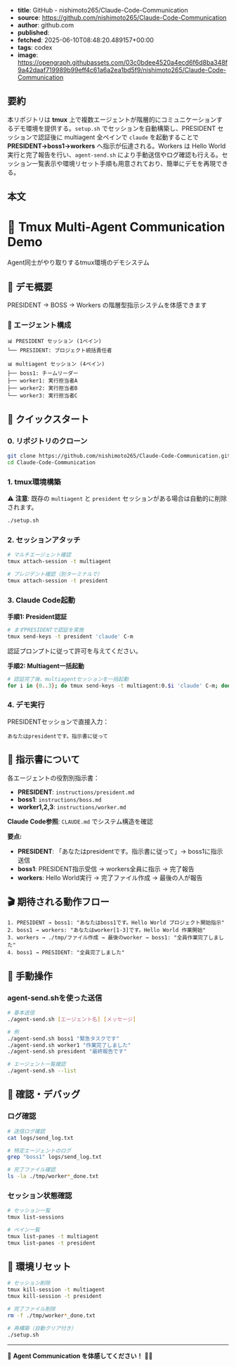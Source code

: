 <!-- metadata -->

- **title**: GitHub - nishimoto265/Claude-Code-Communication
- **source**: https://github.com/nishimoto265/Claude-Code-Communication
- **author**: github.com
- **published**:
- **fetched**: 2025-06-10T08:48:20.489157+00:00
- **tags**: codex
- **image**: https://opengraph.githubassets.com/03c0bdee4520a4ecd6f6d8ba348f9a42daaf719989b99eff4c61a6a2ea1bd5f9/nishimoto265/Claude-Code-Communication

## 要約

本リポジトリは **tmux** 上で複数エージェントが階層的にコミュニケーションするデモ環境を提供する。`setup.sh` でセッションを自動構築し、PRESIDENT セッションで認証後に multiagent 全ペインで `claude` を起動することで **PRESIDENT→boss1→workers** へ指示が伝達される。Workers は Hello World 実行と完了報告を行い、`agent-send.sh` により手動送信やログ確認も行える。セッション一覧表示や環境リセット手順も用意されており、簡単にデモを再現できる。

## 本文

# 🤖 Tmux Multi-Agent Communication Demo

Agent同士がやり取りするtmux環境のデモシステム

## 🎯 デモ概要

PRESIDENT → BOSS → Workers の階層型指示システムを体感できます

### 👥 エージェント構成

```
📊 PRESIDENT セッション (1ペイン)
└── PRESIDENT: プロジェクト統括責任者

📊 multiagent セッション (4ペイン)
├── boss1: チームリーダー
├── worker1: 実行担当者A
├── worker2: 実行担当者B
└── worker3: 実行担当者C
```

## 🚀 クイックスタート

### 0. リポジトリのクローン

```bash
git clone https://github.com/nishimoto265/Claude-Code-Communication.git
cd Claude-Code-Communication
```

### 1. tmux環境構築

⚠️ **注意**: 既存の `multiagent` と `president` セッションがある場合は自動的に削除されます。

```bash
./setup.sh
```

### 2. セッションアタッチ

```bash
# マルチエージェント確認
tmux attach-session -t multiagent

# プレジデント確認（別ターミナルで）
tmux attach-session -t president
```

### 3. Claude Code起動

**手順1: President認証**

```bash
# まずPRESIDENTで認証を実施
tmux send-keys -t president 'claude' C-m
```

認証プロンプトに従って許可を与えてください。

**手順2: Multiagent一括起動**

```bash
# 認証完了後、multiagentセッションを一括起動
for i in {0..3}; do tmux send-keys -t multiagent:0.$i 'claude' C-m; done
```

### 4. デモ実行

PRESIDENTセッションで直接入力：

```
あなたはpresidentです。指示書に従って
```

## 📜 指示書について

各エージェントの役割別指示書：

- **PRESIDENT**: `instructions/president.md`
- **boss1**: `instructions/boss.md`
- **worker1,2,3**: `instructions/worker.md`

**Claude Code参照**: `CLAUDE.md` でシステム構造を確認

**要点:**

- **PRESIDENT**: 「あなたはpresidentです。指示書に従って」→ boss1に指示送信
- **boss1**: PRESIDENT指示受信 → workers全員に指示 → 完了報告
- **workers**: Hello World実行 → 完了ファイル作成 → 最後の人が報告

## 🎬 期待される動作フロー

```
1. PRESIDENT → boss1: "あなたはboss1です。Hello World プロジェクト開始指示"
2. boss1 → workers: "あなたはworker[1-3]です。Hello World 作業開始"
3. workers → ./tmp/ファイル作成 → 最後のworker → boss1: "全員作業完了しました"
4. boss1 → PRESIDENT: "全員完了しました"
```

## 🔧 手動操作

### agent-send.shを使った送信

```bash
# 基本送信
./agent-send.sh [エージェント名] [メッセージ]

# 例
./agent-send.sh boss1 "緊急タスクです"
./agent-send.sh worker1 "作業完了しました"
./agent-send.sh president "最終報告です"

# エージェント一覧確認
./agent-send.sh --list
```

## 🧪 確認・デバッグ

### ログ確認

```bash
# 送信ログ確認
cat logs/send_log.txt

# 特定エージェントのログ
grep "boss1" logs/send_log.txt

# 完了ファイル確認
ls -la ./tmp/worker*_done.txt
```

### セッション状態確認

```bash
# セッション一覧
tmux list-sessions

# ペイン一覧
tmux list-panes -t multiagent
tmux list-panes -t president
```

## 🔄 環境リセット

```bash
# セッション削除
tmux kill-session -t multiagent
tmux kill-session -t president

# 完了ファイル削除
rm -f ./tmp/worker*_done.txt

# 再構築（自動クリア付き）
./setup.sh
```

---

🚀 **Agent Communication を体感してください！** 🤖✨
